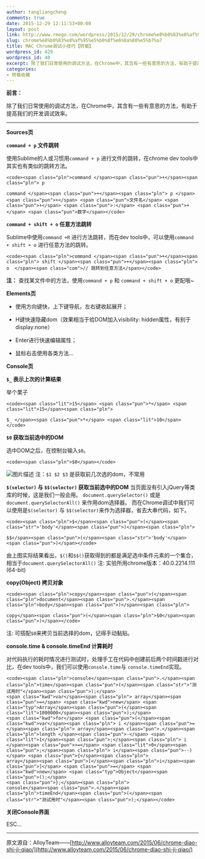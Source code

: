 ```yaml
---
author: tangliangcheng
comments: true
date: 2015-12-29 12:11:53+00:00
layout: post
link: http://www.rmogo.com/wordpress/2015/12/29/chrome%e8%b0%83%e8%af%95%e5%b0%8f%e6%8a%80%e5%b7%a7/
slug: chrome%e8%b0%83%e8%af%95%e5%b0%8f%e6%8a%80%e5%b7%a7
title: MAC Chrome调试小技巧【转载】
wordpress_id: 429
wordpress_id: 40
excerpt: 除了我们日常使用的调试方法，在Chrome中，其含有一些有意思的方法，有助于提高我们的开发调试效率。
categories:
- 转载收藏
---
```


**前言：**

除了我们日常使用的调试方法，在Chrome中，其含有一些有意思的方法，有助于提高我们的开发调试效率。



* * *





**Sources页**

**`command + p` 文件跳转**

使用Sublime的人或习惯用`command + p` 进行文件的跳转，在chrome dev tools中其实也有类似的跳转方法。

    
    <code><span class="pln">command </span><span class="pun">+</span><span class="pln"> p  
    
    command </span><span class="pun">+</span><span class="pln"> p </span><span class="pun">+</span> <span class="pun">文件名</span> <span class="pun">+</span> <span class="pun">:</span> <span class="pun">+</span> <span class="pun">数字</span></code>


**`command + shift + o` 任意方法跳转**

Sublime中使用`command +R` 进行方法跳转，而在dev tools中，可以使用`command + shift + o` 进行任意方法的跳转。

    
    <code><span class="pln">command </span><span class="pun">+</span><span class="pln"> shift </span><span class="pun">+</span><span class="pln"> o  </span><span class="com">// 跳转到任意方法</span></code>


**注：** 查找某文件中的方法，使用`command + p` 和 `command + shift + o` 更配哦~

**Elements页**



	
  * 使用方向键快，上下键导航，左右键收起展开；

	
  * H键快速隐藏dom（效果相当于给DOM加入visibility: hidden属性，有别于display:none）

	
  * Enter进行快速编辑属性；

	
  * 鼠标右击使用各类方法…


**Console页**

**`$_` 表示上次的计算结果**

举个栗子

    
    <code><span class="lit">15</span> <span class="pun">*</span> <span class="lit">15</span><span class="pln">  
    
    $_ </span><span class="pun">*</span> <span class="lit">10</span> </code>


**`$0` 获取当前选中的DOM**

选中DOM之后，在控制台输入`$0`。

    
    <code><span class="pln">$0</span></code>


![图片描述](http://img.mukewang.com/55aef87f0001fd7105880240.png)
注：`$1 $2 $3` 是获取前几次选的dom，不常用

**`$(selector)` 与 `$$(selector)` 获取当前选中的DOM**
当页面没有引入jQuery等类库的时候，这是我们一般会用。
`document.querySelector()` 或是 `document.querySelectorAll()` 来作用dom选择器。
而在Chrome调试中我们可以使用是`$(selector)` 与 `$$(selector)`来作为选择器，省去大串代码，如下。

    
    <code><span class="pln">$</span><span class="pun">(</span><span class="str">'body'</span><span class="pun">)</span><span class="pln">
    
    $$</span><span class="pun">(</span><span class="str">'body'</span><span class="pun">)</span></code>


由上图实际结果看出，`$()`和`$$()`获取得到的都是满足选中条件元素的一个集合，相当于`document.querySelectorAll()`
注: 实验所用chrome版本：40.0.2214.111 (64-bit)

**copy(Object) 拷贝对象**

    
    <code><span class="pln">copy</span><span class="pun">(</span><span class="pln">document</span><span class="pun">.</span><span class="pln">body</span><span class="pun">)</span><span class="pln">
    
    copy</span><span class="pun">(</span><span class="pln">$0</span><span class="pun">)</span></code>


注: 可搭配`$0`来拷贝当前选择的dom，记得手动黏贴。

**console.time & console.timeEnd 计算耗时**

对代码执行的耗时情况进行测试时，处理手工在代码中创建前后两个时间戳进行对比，在dev tools中，我们可以使用`console.time`与 `console.timeEnd`实现。

    
    <code><span class="pln">console</span><span class="pun">.</span><span class="pln">time</span><span class="pun">(</span><span class="str">"测试用时"</span><span class="pun">);</span>
    <span class="kwd">var</span><span class="pln"> array</span><span class="pun">=</span> <span class="kwd">new</span> <span class="typ">Array</span><span class="pun">(</span><span class="lit">1000000</span><span class="pun">);</span>
    <span class="kwd">for</span> <span class="pun">(</span><span class="kwd">var</span><span class="pln"> i </span><span class="pun">=</span><span class="pln"> array</span><span class="pun">.</span><span class="pln">length </span><span class="pun">-</span> <span class="lit">1</span><span class="pun">;</span><span class="pln"> i </span><span class="pun">>=</span> <span class="lit">0</span><span class="pun">;</span><span class="pln"> i</span><span class="pun">--)</span> <span class="pun">{</span><span class="pln">
    array</span><span class="pun">[</span><span class="pln">i</span><span class="pun">]</span> <span class="pun">=</span> <span class="kwd">new</span> <span class="typ">Object</span><span class="pun">();</span>
    <span class="pun">};</span><span class="pln">
    console</span><span class="pun">.</span><span class="pln">timeEnd</span><span class="pun">(</span><span class="str">"测试用时"</span><span class="pun">);</span></code>


**关闭Console界面**

ESC…



* * *





原文源自：AlloyTeam——[http://www.alloyteam.com/2015/06/chrome-diao-shi-ji-qiao/](http://www.alloyteam.com/2015/06/chrome-diao-shi-ji-qiao/)
